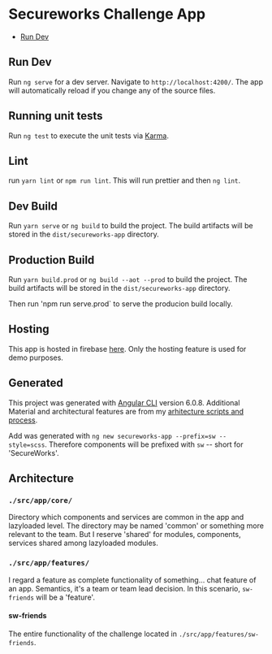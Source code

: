 # Secureworks Challenge App

* [Run Dev](#run-dev)

## Run Dev

Run `ng serve` for a dev server. Navigate to `http://localhost:4200/`. The app will automatically reload if you change any of the source files.

## Running unit tests

Run `ng test` to execute the unit tests via [Karma](https://karma-runner.github.io).

## Lint

run `yarn lint` or `npm run lint`. This will run prettier and then `ng lint`.

## Dev Build

Run `yarn serve` or  `ng build` to build the project. The build artifacts will be stored in the `dist/secureworks-app` directory.


## Production Build

Run `yarn build.prod` or  `ng build --aot --prod` to build the project. The build artifacts will be stored in the `dist/secureworks-app` directory.

Then run 'npm run serve.prod` to serve the producion build locally.

## Hosting
This app is hosted in firebase [here](https://works-app-303e3.firebaseapp.com). Only the hosting feature is used for demo purposes.

## Generated

This project was generated with [Angular CLI](https://github.com/angular/angular-cli) version 6.0.8. Additional Material and architectural
features are from my [arhitecture scripts and process](https://uiuxengineering.com/guides/create/material-app).

Add was generated with `ng new secureworks-app --prefix=sw --style=scss`. Therefore components will be prefixed with `sw` -- short for 'SecureWorks'.

## Architecture

### `./src/app/core/`

Directory which components and services are common in the app and lazyloaded level. 
The directory may be named 'common' or something more relevant to the team. But I
reserve 'shared' for modules, components, services shared among lazyloaded modules.

### `./src/app/features/`

I regard a feature as complete functionality of something... chat feature of an app. Semantics, it's a team or team lead decision. In this
scenario, `sw-friends` will be a 'feature'.

#### sw-friends

The entire functionality of the challenge located in `./src/app/features/sw-friends`.

